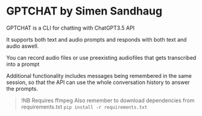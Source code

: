 # GPTCHAT by Simen Sandhaug

GPTCHAT is a CLI for chatting with ChatGPT3.5 API

It supports both text and audio prompts and responds with both text and audio aswell.

You can record audio files or use preexisting audiofiles that gets transcribed into a prompt

Additional functionality includes messages being remembered in the same session, so that the API can use the whole conversation history to answer the prompts.


> !NB Requires ffmpeg
> Also remember to download dependencies from requirements.txt `pip install -r requirements.txt`
